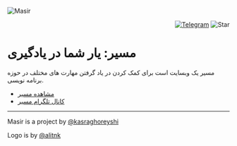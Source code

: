 ![Masir](https://raw.githubusercontent.com/masir-me/masir/main/graphics/readme-logo.png)

<p align="end">
  <a aria-label="Join Telegram" href="https://t.me/my_masir"><img alt="Telegram" src="https://persian-badge.vercel.app/api/badge/%D8%AA%D9%84%DA%AF%D8%B1%D8%A7%D9%85-%D8%B9%D8%B6%D9%88%20%D8%B4%D9%88%DB%8C%D8%AF-0088CC?logo=telegram&logoColor=white&scale=1.1"></a>
  <img alt="Star" src="https://persian-badge.vercel.app/api/github/stars/masir-me/masir?scale=1.1">
</p>
  

# مسیر: یار شما در یادگیری

مسیر یک وبسایت است برای کمک کردن در یاد گرفتن مهارت های مختلف در حوزه برنامه نویسی.

- [مشاهده مسیر](https://masir.me)
- [کانال تلگرام مسیر](https://t.me/my_masir)

---

Masir is a project by [@kasraghoreyshi](https://github.com/kasraghoreyshi)

Logo is by [@alitnk](https://github.com/alitnk)
